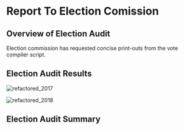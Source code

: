 # Report To Election Comission
## Overview of Election Audit
Election commission has requested concise print-outs from the vote compiler script.

## Election Audit Results
 




![refactored_2017](VBA_Challenge_2017.png)

![refactored_2018](VBA_Challenge_2018.png)

## Election Audit Summary
